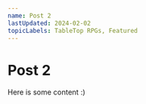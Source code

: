 ```yaml
---
name: Post 2
lastUpdated: 2024-02-02
topicLabels: TableTop RPGs, Featured
---
```


# Post 2

Here is some content :)